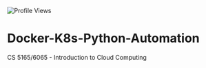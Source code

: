 ![Profile Views](https://komarev.com/ghpvc/?username=anay-a-joshi&color=green)  

# Docker-K8s-Python-Automation
CS 5165/6065 - Introduction to Cloud Computing

